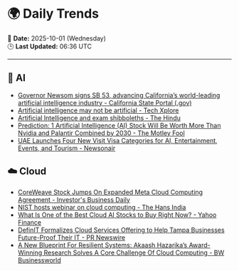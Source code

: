 # 🌍 Daily Trends  

📅 **Date:** 2025-10-01 (Wednesday)  
🕒 **Last Updated:** 06:36 UTC  

---

## 🧠 AI
- [Governor Newsom signs SB 53, advancing California’s world-leading artificial intelligence industry - California State Portal (.gov)](https://news.google.com/rss/articles/CBMiywFBVV95cUxNbkkwVXQ0ekt2SUpBQk0yOGprRnF4OGxYZFRsT0dWUU5FRVN4MEJESll6MHZlaFFUSUNWZkhFNlV4UC1qMzFxcFI1aHBaRXlZakRFTzh1TGFEZTRBZUhpVTdleHRjeDZpWmZSUDEyZlpJZ1BYN0daLS1iZmNGSkpFSGp1aDczSUtoeVJhclctR3dvM1BVakFBZk1KZklZaWo0R3dVQlMtVm1VVnZERXVMZlNlTGxXNUpQZ2FJZnpJZmI4U2J6Rm9TcU9VZw?oc=5)
- [Artificial intelligence may not be artificial - Tech Xplore](https://news.google.com/rss/articles/CBMickFVX3lxTFBQMFU3Mnd1T3Bhanp4c1lLZk1RVE5GMTYtY2tXeERzZTdtbl93OWFYcHFrTG5HaFdHWVhuZ25sV0ZkUzYwbVBkSnNlaEh1ZXRZRF9GR2lJcVZOdk1NOGZ3S1VGaHZHRW5wTmRMYUxSdkxQUQ?oc=5)
- [Artificial Intelligence and exam shibboleths - The Hindu](https://news.google.com/rss/articles/CBMiqwFBVV95cUxPWWNTcU90dUl1ZUpaeExEQzNVNE5KM205VVdudnFQcUozUUx4RHJUcGdSeVRCcEt4b1h4WWpiNG5ORWUxUkxHQlJ5UEVnckdHWnhUcjA4TndPR0JEUFRLTmc5R3ZudHBSNkJ5Y2hQdWIyWUh3UnJrQUlCeElOZmwtM0dFTFN1UG5mQ0RwcGpZWlJJa2M1eTRlOUlIS2N4bFdQR0huLXdWZXFrTEHSAbIBQVVfeXFMTlVRRF93TGFSelg2VmpQZFUySzc4M1U2dldCLXJ1dG9IQUpCbThIdEdaNEl6WnRON0F1andpOXZTUmVFeE52d291YWRJUTNHTVg5cHV6Y1RlcFBPcHk2RXVEak9iYlo0N25oajFxUlZxZWZVVWVqdTVpN1Zla1AwMjliQkNZc3l3VFA3UzJGM240MG12Y0dXYU5oSjVqY0c0SG12N2M2NmVGaklYQ1B1UnNjQQ?oc=5)
- [Prediction: 1 Artificial Intelligence (AI) Stock Will Be Worth More Than Nvidia and Palantir Combined by 2030 - The Motley Fool](https://news.google.com/rss/articles/CBMimAFBVV95cUxObnRoelA4ZFVjcW45RDhOTDF4dU44UktBT3N3X25zYXExeFdnUHpKWm1hSnc1dkl3RkptdzhQY3FydGl4bTNqVFVidFE3R0lMQjg5MWpqb3A0XzF3ajh1dW9STW43blJhdENDVW44aWxKbG41MVhkc0l5M20zdDJDclUycVNTMU1ualR5dEhjTjlYZnhaNTA1OQ?oc=5)
- [UAE Launches Four New Visit Visa Categories for AI, Entertainment, Events, and Tourism - Newsonair](https://news.google.com/rss/articles/CBMiswFBVV95cUxOWkJRdl9McHQ1U0FXS0ZacElXeUItVWxqVmRjR0pKLWM2VzA2N3VXcEZBSUNOeHR6S1FoNUxrZXFqTDRVTUU5bG5qdjhpTUdQNjJ1RXlmdlRkNG5Ic0xBcEtWbkJiaDdXbEtXVjNWMnBYblpXNm5RaTdqRGUwYjRpaU1DMDZ0Qm0xUENCUmRPdlBscXRhZGZQcVhyclRVamN2djl2ZkE4NnNPYWRIeFpmZFpUUQ?oc=5)

## ☁️ Cloud
- [CoreWeave Stock Jumps On Expanded Meta Cloud Computing Agreement - Investor's Business Daily](https://news.google.com/rss/articles/CBMikwFBVV95cUxNazh4M3lLdzI4MzRNZ3BJVDh2dXpRM1JRN25seHpnYlFJQ184Rm8tYThrcDkxbWhyNXdZYVo1eXQzZ3RUcmZUeDZHNTFNUkJYSEpCaThGWWdzMEY0ODBIekRmcTlTcE1xQjlnWmhjRTZNQm5jbW9jbUVGTmtFMl9xcVFmMkRVX09LSUlGTGE1SzBSWjQ?oc=5)
- [NIST hosts webinar on cloud computing - The Hans India](https://news.google.com/rss/articles/CBMikgFBVV95cUxOc2hoSFE5WkV6N291Um1pVEswSTl4eXdpLVNzbHNYSnJuVVAwXzZhWDZpS0xheW9NVGt4ckljM0dEaU92M205WjZSdUMxV0NFc1BocVZsVTVIV3ZlaTdwRWZFNmsxblFwek1UcW0ydmRUb0JqWkJnanRKcDNBNkpweFJkaUNMQ19ERlVPZVY2S0FEUdIBlwFBVV95cUxQRU9BSVNYMHA5UU5ZcnJhZFJQZDZ2TlphYVlXMkJUMENtX1hxVDlILTBZSVE4SEhBYWV2RnVxVV85RFR1NmxFWEV5SzlGLURZR2w3bVhmRmljejNSOVhOUFk2TW1nR21idFA3QWNJRWFMWnR5Zmpmamx1ZTdPSjFRYnk4UzgteWhnbHlFOFpoOUh4aFRPOTVB?oc=5)
- [What Is One of the Best Cloud AI Stocks to Buy Right Now? - Yahoo Finance](https://news.google.com/rss/articles/CBMiekFVX3lxTE9fV2tJc2tLLU9QX3RQdW1QMlhybzNOS0I4RHhTNWZLU0FndzVFd19oTlpRMVZQWjBNM09hXzBxYXZPeVhJU2JhWE1xVWVWLXE0UWRiMkZLQnBqSE1mZUF6UGI5TE9rRmxtRmFqam1vcE10NjdzbkQ4N2Rn?oc=5)
- [DefinIT Formalizes Cloud Services Offering to Help Tampa Businesses Future-Proof Their IT - PR Newswire](https://news.google.com/rss/articles/CBMi3gFBVV95cUxNRE9RQTlTV2lTdzdOR2tMZWVQS1RKTV95SFA3S1ZQR2tSRXZfbEloWG4tSkhaYk9ST09oczVKeWhrdnpwbXZ6RWdSNkdMQURhNVIxR0hBUk9aSldVTWZNTW5LTXZSR3RNM01rci1zWldackN5M1J6TkxhRlU0RF9XWWF4b2hQZ0FMaEQwZkpfQ1ZtUUdTRTFVcVU2d2Y0Nko0bkdhdC1rMlBscEwweW5sU2VEbTFNV2Y1OHVNUUZ3TzN0NE5mZHkxamdSck1NQXNKS3VSM3o3X2xjTkN5WVE?oc=5)
- [A New Blueprint For Resilient Systems: Akaash Hazarika’s Award-Winning Research Solves A Core Challenge Of Cloud Computing - BW Businessworld](https://news.google.com/rss/articles/CBMi-AFBVV95cUxOTmNLaUloUTdPV3BqTE1fWjNUVjhuRXRoelQ1ZWpPemIwbGpKNXJOeWdmUzBCTUJqVV9rdklZUkg2a2FQTDBRbjdKTmxLc1lINVZ1SkpxOVRMRE9URi13RHZJR2wyc2pqYkk2aDh5SEgzUzhVdXFsY09uMmZEUDI3cmhVRW1Fbks2QU1XZVU2UU1KRktGZHpsRHNpMUdidXBCSTRsYWlJbm5mMldodTFXQmxQWGJSb3FfZjB3UkZqYllrN3NCOGI0OHBkS0lKU19PVDBmY19GSVp0WWg2MlJ6aG0wOHZtX3hGZkIyQ1pjd29SOG1nN2ZkdQ?oc=5)
